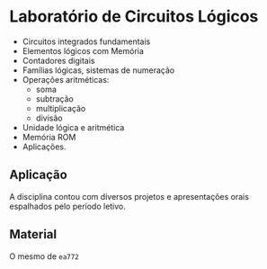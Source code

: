 # Laboratório de Circuitos Lógicos

* Circuitos integrados fundamentais
* Elementos lógicos com Memória
* Contadores digitais
* Famílias lógicas, sistemas de numeração
* Operações aritméticas:
  * soma
  * subtração
  * multiplicação
  * divisão
* Unidade lógica e aritmética
* Memória ROM
* Aplicações.

## Aplicação

A disciplina contou com diversos projetos e apresentações orais espalhados pelo período letivo.

## Material

O mesmo de `ea772` 